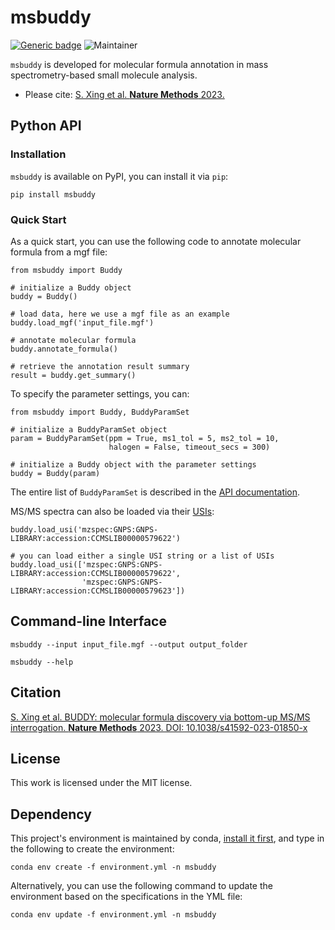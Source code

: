 # msbuddy
[![Generic badge](https://img.shields.io/badge/msbuddy-ver_0.1.1-<COLOR>.svg)](https://github.com/Philipbear/msbuddy)
![Maintainer](https://img.shields.io/badge/maintainer-Shipei_Xing-blue)


`msbuddy` is developed for molecular formula annotation in mass spectrometry-based small molecule analysis.

* Please cite: [S. Xing et al. **Nature Methods** 2023.](https://doi.org/10.1038/s41592-023-01850-x)



## Python API

### Installation
`msbuddy` is available on PyPI, you can install it via `pip`:

```
pip install msbuddy
```

### Quick Start

As a quick start, you can use the following code to annotate molecular formula from a mgf file:
```
from msbuddy import Buddy

# initialize a Buddy object
buddy = Buddy()

# load data, here we use a mgf file as an example
buddy.load_mgf('input_file.mgf')

# annotate molecular formula
buddy.annotate_formula()

# retrieve the annotation result summary
result = buddy.get_summary()
```

To specify the parameter settings, you can:
```
from msbuddy import Buddy, BuddyParamSet

# initialize a BuddyParamSet object
param = BuddyParamSet(ppm = True, ms1_tol = 5, ms2_tol = 10,
                      halogen = False, timeout_secs = 300)
                      
# initialize a Buddy object with the parameter settings
buddy = Buddy(param)
```
The entire list of `BuddyParamSet` is described in the [API documentation](https://msbuddy.readthedocs.io/en/latest/api.html#msbuddy.BuddyParamSet).


MS/MS spectra can also be loaded via their [USIs](https://www.biorxiv.org/content/10.1101/2020.05.09.086066v2):
```
buddy.load_usi('mzspec:GNPS:GNPS-LIBRARY:accession:CCMSLIB00000579622')

# you can load either a single USI string or a list of USIs
buddy.load_usi(['mzspec:GNPS:GNPS-LIBRARY:accession:CCMSLIB00000579622',
                'mzspec:GNPS:GNPS-LIBRARY:accession:CCMSLIB00000579623'])
```


## Command-line Interface

```
msbuddy --input input_file.mgf --output output_folder
```

```
msbuddy --help
```


## Citation
[S. Xing et al. BUDDY: molecular formula discovery via bottom-up MS/MS interrogation. **Nature Methods** 2023. DOI: 10.1038/s41592-023-01850-x](https://doi.org/10.1038/s41592-023-01850-x)

## License
This work is licensed under the MIT license.

## Dependency
This project's environment is maintained by conda, [install it first](https://docs.conda.io/en/main/miniconda.html),
and type in the following to create the environment:

`conda env create -f environment.yml -n msbuddy`

Alternatively, you can use the following command to update the environment based on the specifications in the YML file:

`conda env update -f environment.yml -n msbuddy`